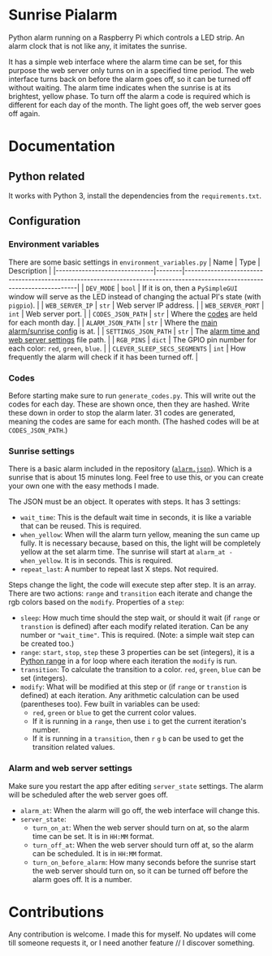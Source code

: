 # Sunrise Pialarm
Python alarm running on a Raspberry Pi which controls a LED strip. An alarm clock that is not like any, it imitates the sunrise.

It has a simple web interface where the alarm time can be set, for this purpose the web server only turns on in a specified time period. The web interface turns back on before the alarm goes off, so it can be turned off without waiting. The alarm time indicates when the sunrise is at its brightest, yellow phase. To turn off the alarm a code is required which is different for each day of the month. The light goes off, the web server goes off again.

# Documentation
## Python related
It works with Python 3, install the dependencies from the `requirements.txt`.

## Configuration
### Environment variables
There are some basic settings in `environment_variables.py`
| Name                         | Type   | Description                                                                                                               |
|------------------------------|--------|---------------------------------------------------------------------------------------------------------------------------|
| `DEV_MODE`                   | `bool` | If it is on, then a `PySimpleGUI` window will serve as the LED instead of changing the actual PI's state (with `pigpio`). |
| `WEB_SERVER_IP`              | `str`  | Web server IP address.                                                                                                    |
| `WEB_SERVER_PORT`            | `int`  | Web server port.                                                                                                          |
| `CODES_JSON_PATH`            | `str`  | Where the [codes](#codes) are held for each month day.                                                                    |
| `ALARM_JSON_PATH`            | `str`  | Where the [main alarm/sunrise config](#sunrise-settings) is at.                                                           |
| `SETTINGS_JSON_PATH`         | `str`  | The [alarm time and web server settings](#alarm-and-web-server-settings) file path.                                       |
| `RGB_PINS`                   | `dict` | The GPIO pin number for each color: `red`, `green`, `blue`.                                                               |
| `CLEVER_SLEEP_SECS_SEGMENTS` | `int`  | How frequently the alarm will check if it has been turned off.                                                            |

### Codes
Before starting make sure to run `generate_codes.py`. This will write out the codes for each day. These are shown once, then they are hashed. Write these down in order to stop the alarm later. 31 codes are generated, meaning the codes are same for each month. (The hashed codes will be at `CODES_JSON_PATH`.)

### Sunrise settings
There is a basic alarm included in the repository ([`alarm.json`](alarm.json)). Which is a sunrise that is about 15 minutes long. Feel free to use this, or you can create your own one with the easy methods I made.

The JSON must be an object. It operates with steps. It has 3 settings:
- `wait_time`: This is the default wait time in seconds, it is like a variable that can be reused. This is required.
- `when_yellow`: When will the alarm turn yellow, meaning the sun came up fully. It is necessary because, based on this, the light will be completely yellow at the set alarm time. The sunrise will start at `alarm_at - when_yellow`. It is in seconds. This is required.
- `repeat_last`: A number to repeat last X steps. Not required.  

Steps change the light, the code will execute step after step. It is an array. There are two actions: `range` and `transition` each iterate and change the rgb colors based on the `modify`. Properties of a `step`:
- `sleep`: How much time should the step wait, or should it wait (if `range` or `transtion` is defined) after each modify related iteration. Can be any number or `"wait_time"`. This is required. (Note: a simple wait step can be created too.)
- `range`: `start`, `stop`, `step` these 3 properties can be set (integers), it is a [Python range](https://docs.python.org/3/library/functions.html#func-range) in a for loop where each iteration the `modify` is run.
- `transition`: To calculate the transition to a color. `red`, `green`, `blue` can be set (integers).
- `modify`: What will be modified at this step or (if `range` or `transtion` is defined) at each iteration. Any arithmetic calculation can be used (parentheses too). Few built in variables can be used:
  - `red`, `green` or `blue` to get the current color values.
  - If it is running in a `range`, then use `i` to get the current iteration's number.
  - If it is running in a `transition`, then `r` `g` `b` can be used to get the transition related values.

### Alarm and web server settings
Make sure you restart the app after editing `server_state` settings. The alarm will be scheduled after the web server goes off.
- `alarm_at`: When the alarm will go off, the web interface will change this.
- `server_state`:
  - `turn_on_at`: When the web server should turn on at, so the alarm time can be set. It is in `HH:MM` format.
  - `turn_off_at`: When the web server should turn off at, so the alarm can be scheduled. It is in `HH:MM` format.
  - `turn_on_before_alarm`: How many seconds before the sunrise start the web server should turn on, so it can be turned off before the alarm goes off. It is a number.

# Contributions
Any contribution is welcome. I made this for myself. No updates will come till someone requests it, or I need another feature // I discover something.